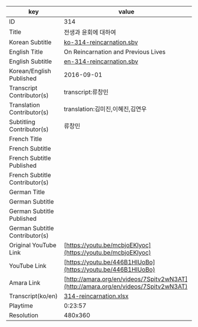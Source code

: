|  key  |  value  |
|-------|---------|
| ID            | 314 |
| Title         | 전생과 윤회에 대하여 |
| Korean Subtitle | [ko-314-reincarnation.sbv](https://github.com/jungtosociety/dharma-qna/raw/master/sub/314/ko-314-reincarnation.sbv) |
| English Title | On Reincarnation and Previous Lives  |
| English Subtitle | [en-314-reincarnation.sbv](https://github.com/jungtosociety/dharma-qna/raw/master/sub/314/en-314-reincarnation.sbv) |
| Korean/English Published     | 2016-09-01 |
| Transcript Contributor(s)   | transcript:류창민 |
| Translation Contributor(s)   | translation:김미진,이혜진,김연우 |
| Subtitling Contributor(s)   | 류창민 |
| French Title |  |
| French Subtitle |  |
| French Subtitle Published |  |
| French Subtitle Contributor(s) |  |
| German Title |  |
| German Subtitle |  |
| German Subtitle Published |  |
| German Subtitle Contributor(s) |  |
| Original YouTube Link  | [https://youtu.be/mcbjoEKlyoc](https://youtu.be/mcbjoEKlyoc) |
| YouTube Link  | [https://youtu.be/446B1HlUoBo](https://youtu.be/446B1HlUoBo) |
| Amara Link    | [http://amara.org/en/videos/7Spitv2wN3AT](http://amara.org/en/videos/7Spitv2wN3AT) |
| Transcript(ko/en) | [314-reincarnation.xlsx](https://github.com/jungtosociety/dharma-qna/raw/master/sub/314/314-reincarnation.xlsx) |
| Playtime | 0:23:57 |
| Resolution | 480x360|
